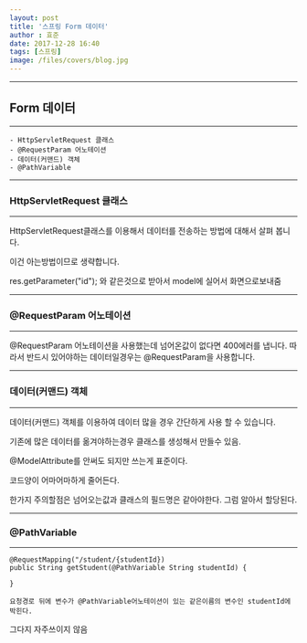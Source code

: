 ```yaml
---
layout: post
title: '스프링 Form 데이터'
author : 효준
date: 2017-12-28 16:40
tags: [스프링]
image: /files/covers/blog.jpg
---
```


---
## Form 데이터

---


    - HttpServletRequest 클래스
    - @RequestParam 어노테이션
    - 데이터(커맨드) 객체
    - @PathVariable
    
---
### HttpServletRequest 클래스

---

HttpServletRequest클래스를 이용해서 데이터를 전송하는 방법에 대해서 살펴 봅니다.

이건 아는방법이므로 생략합니다.

res.getParameter("id");
와 같은것으로 받아서 model에 실어서 화면으로보내줌

---
### @RequestParam 어노테이션

---

@RequestParam 어노테이션을 사용했는데 넘어온값이 없다면 400에러를 냅니다.
따라서 반드시 있어야하는 데이터일경우는 @RequestParam을 사용합니다.

---
### 데이터(커맨드) 객체

---

데이터(커맨드) 객체를 이용하여 데이터 많을 경우 간단하게 사용 할 수 있습니다.

기존에 많은 데이터를 옮겨야하는경우 클래스를 생성해서 만들수 있음.

@ModelAttribute를 안써도 되지만 쓰는게 표준이다.

코드양이 어마어마하게 줄어든다.

한가지 주의할점은 넘어오는값과 클래스의 필드명은 같아야한다. 그럼 알아서 할당된다.

---
### @PathVariable

---

```
@RequestMapping("/student/{studentId})
public String getStudent(@PathVariable String studentId) {

}

요청경로 뒤에 변수가 @PathVariable어노테이션이 있는 같은이름의 변수인 studentId에 박힌다.
```

그다지 자주쓰이지 않음